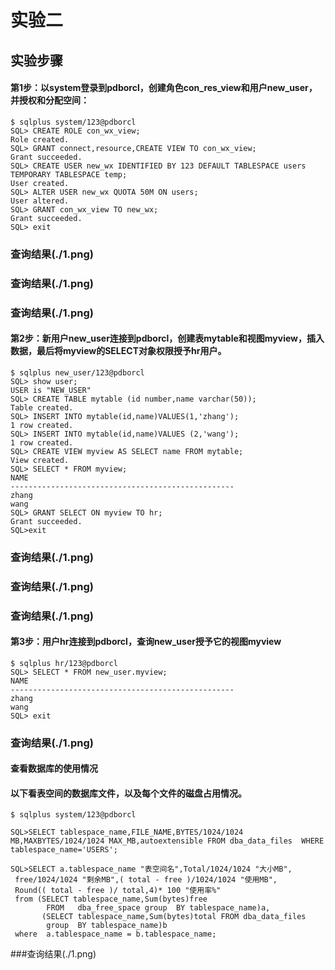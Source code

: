 
# 实验二
## 实验步骤
#### 第1步：以system登录到pdborcl，创建角色con_res_view和用户new_user，并授权和分配空间：
```
$ sqlplus system/123@pdborcl
SQL> CREATE ROLE con_wx_view;
Role created.
SQL> GRANT connect,resource,CREATE VIEW TO con_wx_view;
Grant succeeded.
SQL> CREATE USER new_wx IDENTIFIED BY 123 DEFAULT TABLESPACE users TEMPORARY TABLESPACE temp;
User created.
SQL> ALTER USER new_wx QUOTA 50M ON users;
User altered.
SQL> GRANT con_wx_view TO new_wx;
Grant succeeded.
SQL> exit
```
### 查询结果(./1.png)
### 查询结果(./1.png)
### 查询结果(./1.png)


#### 第2步：新用户new_user连接到pdborcl，创建表mytable和视图myview，插入数据，最后将myview的SELECT对象权限授予hr用户。
```
$ sqlplus new_user/123@pdborcl
SQL> show user;
USER is "NEW_USER"
SQL> CREATE TABLE mytable (id number,name varchar(50));
Table created.
SQL> INSERT INTO mytable(id,name)VALUES(1,'zhang');
1 row created.
SQL> INSERT INTO mytable(id,name)VALUES (2,'wang');
1 row created.
SQL> CREATE VIEW myview AS SELECT name FROM mytable;
View created.
SQL> SELECT * FROM myview;
NAME
--------------------------------------------------
zhang
wang
SQL> GRANT SELECT ON myview TO hr;
Grant succeeded.
SQL>exit
```
### 查询结果(./1.png)
### 查询结果(./1.png)
### 查询结果(./1.png)

#### 第3步：用户hr连接到pdborcl，查询new_user授予它的视图myview
```
$ sqlplus hr/123@pdborcl
SQL> SELECT * FROM new_user.myview;
NAME
--------------------------------------------------
zhang
wang
SQL> exit
```
### 查询结果(./1.png)
#### 查看数据库的使用情况
#### 以下看表空间的数据库文件，以及每个文件的磁盘占用情况。
```
$ sqlplus system/123@pdborcl

SQL>SELECT tablespace_name,FILE_NAME,BYTES/1024/1024 MB,MAXBYTES/1024/1024 MAX_MB,autoextensible FROM dba_data_files  WHERE  tablespace_name='USERS';

SQL>SELECT a.tablespace_name "表空间名",Total/1024/1024 "大小MB",
 free/1024/1024 "剩余MB",( total - free )/1024/1024 "使用MB",
 Round(( total - free )/ total,4)* 100 "使用率%"
 from (SELECT tablespace_name,Sum(bytes)free
        FROM   dba_free_space group  BY tablespace_name)a,
       (SELECT tablespace_name,Sum(bytes)total FROM dba_data_files
        group  BY tablespace_name)b
 where  a.tablespace_name = b.tablespace_name;
```
###查询结果(./1.png)

